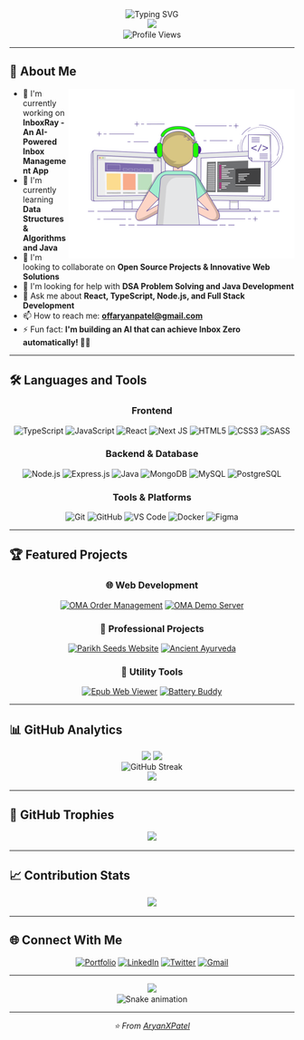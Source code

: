 <!-- Animated Header -->
<div align="center">
  <img src="https://readme-typing-svg.herokuapp.com/?lines=Hi+there!+I'm+Aryan+Patel+👋;Full+Stack+Developer+💻;Building+InboxRay+AI+📧;Always+Learning+New+Things+🚀&font=Fira%20Code&center=true&width=380&height=50&duration=4000&pause=1000" alt="Typing SVG">
</div>

<!-- Profile Banner -->
<div align="center">
  <img src="https://capsule-render.vercel.app/api?type=waving&color=gradient&height=200&section=header&text=Aryan%20Patel&fontSize=80&fontAlignY=35&animation=twinkling&fontColor=ffffff" />
</div>

<!-- Profile Views Counter -->
<div align="center">
  <img src="https://komarev.com/ghpvc/?username=AryanXPatel&label=Profile%20views&color=0e75b6&style=flat" alt="Profile Views" />
</div>

---

## 🚀 About Me

<img align="right" alt="Coding" width="400" src="https://raw.githubusercontent.com/devSouvik/devSouvik/master/gif3.gif">

- 🔭 I'm currently working on **InboxRay - An AI-Powered Inbox Management App**
- 🌱 I'm currently learning **Data Structures & Algorithms and Java**
- 👯 I'm looking to collaborate on **Open Source Projects & Innovative Web Solutions**
- 🤔 I'm looking for help with **DSA Problem Solving and Java Development**
- 💬 Ask me about **React, TypeScript, Node.js, and Full Stack Development**
- 📫 How to reach me: **offaryanpatel@gmail.com**
- ⚡ Fun fact: **I'm building an AI that can achieve Inbox Zero automatically! 📧🤖**

---

## 🛠️ Languages and Tools

<div align="center">
  
### Frontend
![TypeScript](https://img.shields.io/badge/typescript-%23007ACC.svg?style=for-the-badge&logo=typescript&logoColor=white)
![JavaScript](https://img.shields.io/badge/javascript-%23323330.svg?style=for-the-badge&logo=javascript&logoColor=%23F7DF1E)
![React](https://img.shields.io/badge/react-%2320232a.svg?style=for-the-badge&logo=react&logoColor=%2361DAFB)
![Next JS](https://img.shields.io/badge/Next-black?style=for-the-badge&logo=next.js&logoColor=white)
![HTML5](https://img.shields.io/badge/html5-%23E34F26.svg?style=for-the-badge&logo=html5&logoColor=white)
![CSS3](https://img.shields.io/badge/css3-%231572B6.svg?style=for-the-badge&logo=css3&logoColor=white)
![SASS](https://img.shields.io/badge/SASS-hotpink.svg?style=for-the-badge&logo=SASS&logoColor=white)

### Backend & Database
![Node.js](https://img.shields.io/badge/node.js-6DA55F?style=for-the-badge&logo=node.js&logoColor=white)
![Express.js](https://img.shields.io/badge/express.js-%23404d59.svg?style=for-the-badge&logo=express&logoColor=%2361DAFB)
![Java](https://img.shields.io/badge/java-%23ED8B00.svg?style=for-the-badge&logo=openjdk&logoColor=white)
![MongoDB](https://img.shields.io/badge/MongoDB-%234ea94b.svg?style=for-the-badge&logo=mongodb&logoColor=white)
![MySQL](https://img.shields.io/badge/mysql-4479A1.svg?style=for-the-badge&logo=mysql&logoColor=white)
![PostgreSQL](https://img.shields.io/badge/postgresql-%23316192.svg?style=for-the-badge&logo=postgresql&logoColor=white)

### Tools & Platforms
![Git](https://img.shields.io/badge/git-%23F05033.svg?style=for-the-badge&logo=git&logoColor=white)
![GitHub](https://img.shields.io/badge/github-%23121011.svg?style=for-the-badge&logo=github&logoColor=white)
![VS Code](https://img.shields.io/badge/Visual%20Studio%20Code-0078d7.svg?style=for-the-badge&logo=visual-studio-code&logoColor=white)
![Docker](https://img.shields.io/badge/docker-%230db7ed.svg?style=for-the-badge&logo=docker&logoColor=white)
![Figma](https://img.shields.io/badge/figma-%23F24E1E.svg?style=for-the-badge&logo=figma&logoColor=white)

</div>

---

## 🏆 Featured Projects

<div align="center">

### 🌐 Web Development
[![OMA Order Management](https://github-readme-stats.vercel.app/api/pin/?username=AryanXPatel&repo=OMA-Order-Management-App&theme=github_dark)](https://github.com/AryanXPatel/OMA-Order-Management-App)
[![OMA Demo Server](https://github-readme-stats.vercel.app/api/pin/?username=AryanXPatel&repo=OMA-DEMO-Server&theme=github_dark)](https://github.com/AryanXPatel/OMA-DEMO-Server)

### 💼 Professional Projects
[![Parikh Seeds Website](https://github-readme-stats.vercel.app/api/pin/?username=AryanXPatel&repo=ParikhSeeds-Website&theme=github_dark)](https://github.com/AryanXPatel/ParikhSeeds-Website)
[![Ancient Ayurveda](https://github-readme-stats.vercel.app/api/pin/?username=AryanXPatel&repo=Ancient-Ayurveda&theme=github_dark)](https://github.com/AryanXPatel/Ancient-Ayurveda)

### 🔧 Utility Tools
[![Epub Web Viewer](https://github-readme-stats.vercel.app/api/pin/?username=AryanXPatel&repo=Epub-Web-Viewer&theme=github_dark)](https://github.com/AryanXPatel/Epub-Web-Viewer)
[![Battery Buddy](https://github-readme-stats.vercel.app/api/pin/?username=AryanXPatel&repo=BatteryBuddy&theme=github_dark)](https://github.com/AryanXPatel/BatteryBuddy)

</div>

---

## 📊 GitHub Analytics

<div align="center">
  <img height="180em" src="https://github-readme-stats.vercel.app/api?username=AryanXPatel&show_icons=true&theme=github_dark&include_all_commits=true&count_private=true"/>
  <img height="180em" src="https://github-readme-stats.vercel.app/api/top-langs/?username=AryanXPatel&layout=compact&theme=github_dark&langs_count=8"/>
</div>

<div align="center">
  <img src="https://github-readme-streak-stats.herokuapp.com/?user=AryanXPatel&theme=github-dark-blue" alt="GitHub Streak" />
</div>

<div align="center">
  <img src="https://github-readme-activity-graph.vercel.app/graph?username=AryanXPatel&theme=github-compact&bg_color=0d1117&color=ffffff&line=00b3ff&point=f9f9f9&area=true&hide_border=true" />
</div>

---

## 🏅 GitHub Trophies
<div align="center">
  <img src="https://github-profile-trophy.vercel.app/?username=AryanXPatel&theme=darkhub&no-frame=true&margin-w=15&margin-h=15&column=7" />
</div>

---

## 📈 Contribution Stats

<div align="center">
  <img src="https://github-profile-summary-cards.vercel.app/api/cards/profile-details?username=AryanXPatel&theme=github_dark" />
</div>

---

## 🌐 Connect With Me

<div align="center">
  
[![Portfolio](https://img.shields.io/badge/Portfolio-%23000000.svg?style=for-the-badge&logo=firefox&logoColor=#FF7139)](https://patelaryan.com)
[![LinkedIn](https://img.shields.io/badge/linkedin-%230077B5.svg?style=for-the-badge&logo=linkedin&logoColor=white)](https://linkedin.com/in/aryanxpatel)
[![Twitter](https://img.shields.io/badge/Twitter-%231DA1F2.svg?style=for-the-badge&logo=Twitter&logoColor=white)](https://x.com/offaryanpatel)
[![Gmail](https://img.shields.io/badge/Gmail-D14836?style=for-the-badge&logo=gmail&logoColor=white)](mailto:offaryanpatel@gmail.com)

</div>

---

<div align="center">
  <img src="https://capsule-render.vercel.app/api?type=waving&color=gradient&height=100&section=footer"/>
</div>

<!-- Snake eating my contributions -->
<div align="center">
  <img src="https://raw.githubusercontent.com/AryanXPatel/AryanXPatel/output/snake.svg" alt="Snake animation" />
</div>

---

<div align="center">
  <i>⭐️ From <a href="https://github.com/AryanXPatel">AryanXPatel</a></i>
</div>
